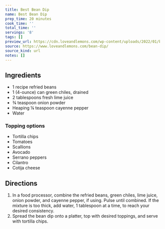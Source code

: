 ```yaml
---
title: Best Bean Dip
name: Best Bean Dip
prep_time: 20 minutes
cook_time: ''
total_time: ''
servings: '8'
tags: []
preview_url: https://cdn.loveandlemons.com/wp-content/uploads/2022/01/bean-dip-150x150.jpg
source: https://www.loveandlemons.com/bean-dip/
source_kind: url
notes: []
---
```


## Ingredients
- 1 recipe refried beans
- 1 (4-ounce) can green chiles, drained
- 2 tablespoons fresh lime juice
- ¾ teaspoon onion powder
- Heaping ¼ teaspoon cayenne pepper
- Water

### Topping options
- Tortilla chips
- Tomatoes
- Scallions
- Avocado
- Serrano peppers
- Cilantro
- Cotija cheese


## Directions
1. In a food processor, combine the refried beans, green chiles, lime juice, onion powder, and cayenne pepper, if using. Pulse until combined. If the mixture is too thick, add water, 1 tablespoon at a time, to reach your desired consistency.
2. Spread the bean dip onto a platter, top with desired toppings, and serve with tortilla chips.

